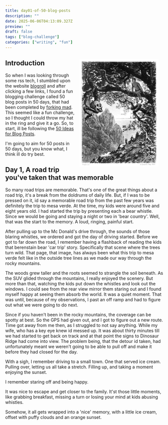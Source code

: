 ```yaml
---
title: day01-of-50-blog-posts
description: ""
date: 2025-06-06T04:13:09.327Z
preview: ""
draft: false
tags: ["blog-challenge"]
categories: ["writing", "fun"]
---
```


<p align="center">
  <img src="/images/gold-bug-768.jpg" style="float:right;margin:15px;width:50%" />
</p>


## Introduction

So when I was looking through some rss tech, I stumbled upon the website [blogroll](https://blogroll.org/) and after clicking a few links, I found a fun blogging challenge called 50 blog posts in 50 days, that had been completed by [forking mad](https://forkingmad.uk/post/fifty-in-50). This seemed like a fun challenge, so I thought I could throw my hat in the ring and give it a go. So, to start, ill be following the [50 Ideas for Blog Posts](https://louplummer.lol/50-ideas-for-blog-posts/).

I'm going to aim for 50 posts in 50 days, but you know what, I think ill do try best.

## Day 1, A road trip you've taken that was memorable

So many road trips are memorable. That's one of the great things about a road trip, it's a break from the doldrums of daily life. But, if I was to be pressed on it, id say a memorable road trip from the past few years was definitely the trip to mesa verde. At the time, my kids were around five and eight years old. I had started the trip by presenting each a bear whistle. Since we would be going and staying a night or two in 'bear country'. Well, that was the start to the memory. A loud, ringing, painful start.


After pulling up to the Mc Donald's drive through, the sounds of those blaring whistles, we ordered and got the day of driving started. Before we got to far down the road, I remember having a flashback of reading the kids that berenstain bear 'car trip' story. Specifically that scene where the trees turn wild. That page, that image, has always been what this trip to mesa verde felt like in the outside tree lines as we made our way through the rocky mountains. 

The woods grew taller and the roots seemed to strangle the soil beneath. As the SUV glided through the mountains, I really enjoyed the scenery. But more than that, watching the kids put down the whistles and look out the windows. I could see from the rear view mirror them staring out and I found myself happy at seeing them absorb the world. It was a quiet moment. That was until, because of my observations, I past an off ramp and had to figure out what we were going to do next. 

Since if you haven't been in the rocky mountains, the coverage can be spotty at best. So the GPS had given out, and I got to figure out a new route. Time got away from me then, as I struggled to not say anything. While my wife, who has a key eye knew id messed up. It was about thirty minutes till we had started to get back on track and at that point the signs to Dinosaur Ridge had come into view. The problem being, that the detour id taken, had unfortunately meant we weren't going to be able to pull off and make it before they had closed for the day.

With a sigh, I remember driving to a small town. One that served ice cream. Pulling over, letting us all take a stretch. Filling up, and taking a moment enjoying the sunset. 

I remember staring off and being happy. 

It was nice to escape and get closer to the family. It'st those little moments, like grabbing breakfast, missing a turn or losing your mind at kids abusing whistles. 

Somehow, it all gets wrapped into a 'nice' memory, with a little ice cream, offset with puffy clouds and an orange sunset. 
